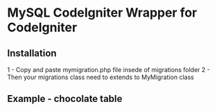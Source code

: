 MySQL CodeIgniter Wrapper for CodeIgniter
=========================================

Installation
------------
1 - Copy and paste mymigration.php file insede of migrations folder
2 - Then your migrations class need to extends to MyMigration class

Example - chocolate table
-------------------------
<pre>
<?php
    class 001_chocolate extends MyMigration {
        function up() {

        }

        function down() {

        }
    }
?>
</pre>

